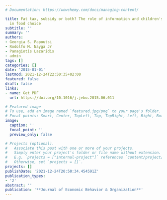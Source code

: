 ```yaml
---
# Documentation: https://wowchemy.com/docs/managing-content/

title: Fat tax, subsidy or both? The role of information and children's pester power
  in food choice
subtitle: ''
summary: ''
authors:
- Georgia S. Papoutsi
- Rodolfo M. Nayga Jr
- Panagiotis Lazaridis
- admin
tags: []
categories: []
date: '2015-01-01'
lastmod: 2021-12-24T22:50:35+02:00
featured: false
draft: false
links: 
- name: Get PDF
  url: https://doi.org/10.1016/j.jebo.2015.06.011

# Featured image
# To use, add an image named `featured.jpg/png` to your page's folder.
# Focal points: Smart, Center, TopLeft, Top, TopRight, Left, Right, BottomLeft, Bottom, BottomRight.
image:
  caption: ''
  focal_point: ''
  preview_only: false

# Projects (optional).
#   Associate this post with one or more of your projects.
#   Simply enter your project's folder or file name without extension.
#   E.g. `projects = ["internal-project"]` references `content/project/deep-learning/index.md`.
#   Otherwise, set `projects = []`.
projects: []
publishDate: '2021-12-24T20:50:34.454591Z'
publication_types:
- '2'
abstract: ''
publication: '**Journal of Economic Behavior & Organization**'
---
```

